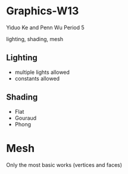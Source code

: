 # Graphics-W13

Yiduo Ke and Penn Wu
Period 5

lighting, shading, mesh

## Lighting
* multiple lights allowed
* constants allowed

## Shading
* Flat
* Gouraud
* Phong

# Mesh
Only the most basic works (vertices and faces)

